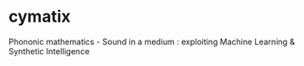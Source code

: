 # cymatix
Phononic mathematics - Sound in a medium : exploiting Machine Learning &amp; Synthetic Intelligence
